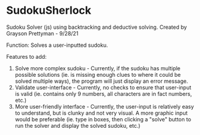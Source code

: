 # SudokuSherlock
Sudoku Solver (js) using backtracking and deductive solving.
Created by Grayson Prettyman - 9/28/21



Function: Solves a user-inputted sudoku.


Features to add:
1) Solve more complex sudoku - Currently, if the sudoku has multiple possible solutions (ie. is missing enough clues to where it could be solved multiple ways), the program will just display an error message.
2) Validate user-interface - Currently, no checks to ensure that user-input is valid (ie. contains only 9 numbers, all characters are in fact numbers, etc.)
3) More user-friendly interface - Currently, the user-input is relatively easy to understand, but is clunky and not very visual. A more graphic input would be preferable (ie. type in boxes, then clicking a "solve" button to run the solver and display the solved sudoku, etc.)
